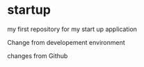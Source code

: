 # startup
my first repository for my start up application

Change from developement environment

changes from Github
